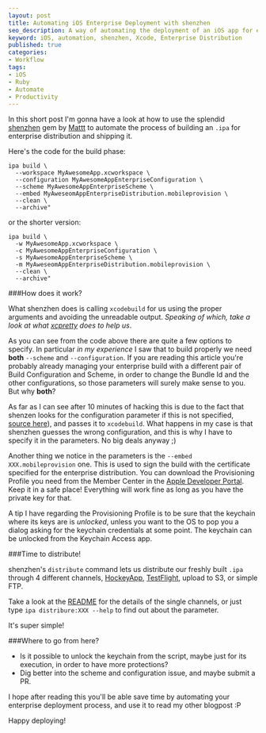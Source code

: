 ```yaml
---
layout: post
title: Automating iOS Enterprise Deployment with shenzhen
seo_description: A way of automating the deployment of an iOS app for enterprise distribution using the shenzhen gem.
keyword: iOS, automation, shenzhen, Xcode, Enterprise Distribution
published: true
categories:
- Workflow
tags:
- iOS 
- Ruby
- Automate
- Productivity
---
```


In this short post I'm gonna have a look at how to use the splendid [shenzhen](https://github.com/nomad/shenzhen/) gem by [Mattt](http://mattt.me/) to automate the process of building an `.ipa` for enterprise distribution and shipping it.

Here's the code for the build phase:

```
ipa build \
  --workspace MyAwesomeApp.xcworkspace \
  --configuration MyAwesomeAppEnterpriseConfiguration \
  --scheme MyAwesomeAppEnterpriseScheme \
  --embed MyAweseomAppEnterpriseDistribution.mobileprovision \
  --clean \
  --archive"
```

or the shorter version:

```
ipa build \
  -w MyAwesomeApp.xcworkspace \
  -c MyAwesomeAppEnterpriseConfiguration \
  -s MyAwesomeAppEnterpriseScheme \
  -m MyAweseomAppEnterpriseDistribution.mobileprovision \
  --clean \
  --archive"
```

###How does it work?

What shenzhen does is calling `xcodebuild` for us using the proper arguments and avoiding the unreadable output. _Speaking of which, take a look at what [xcpretty](https://github.com/mneorr/XCPretty) does to help us_.

As you can see from the code above there are quite a few options to specify. In particular _in my experience_ I saw that to build properly we need **both** `--scheme` and `--configuration`. If you are reading this article you're probably already managing your enterprise build with a different pair of Build Configuration and Scheme, in order to change the Bundle Id and the other configurations, so those parameters will surely make sense to you. But why **both**? 

As far as I can see after 10 minutes of hacking this is due to the fact that shenzen looks for the configuration parameter if this is not specified, [source here](https://github.com/mokagio/shenzhen/blob/master/lib/shenzhen/commands/build.rb)), and passes it to `xcodebuild`. What happens in my case is that shenzhen guesses the wrong configuration, and this is why I have to specify it in the parameters. No big deals anyway ;)

Another thing we notice in the parameters is the `--embed XXX.mobileprovision` one. This is used to sign the build with the certificate specified for the enterprise distribution. You can download the Provisioning Profile you need from the Member Center in the [Apple Developer Portal](https://developer.apple.com/membercenter). Keep it in a safe place! Everything will work fine as long as you have the private key for that.

A tip I have regarding the Provisioning Profile is to be sure that the keychain where its keys are is _unlocked_, unless you want to the OS to pop you a dialog asking for the keychain credentials at some point. The keychain can be unlocked from the Keychain Access app.

###Time to distribute!

shenzhen's `distribute` command lets us distribute our freshly built `.ipa` through 4 different channels, [HockeyApp](http://hockeyapp.net/features/), [TestFlight](http://testflightapp.com/), upload to S3, or simple FTP. 

Take a look at the [README](https://github.com/mokagio/shenzhen/#building--distribution) for the details of the single channels, or just type `ipa distribure:XXX --help` to find out about the parameter.

It's super simple!

###Where to go from here?

* Is it possible to unlock the keychain from the script, maybe just for its execution, in order to have more protections?
* Dig better into the scheme and configuration issue, and maybe submit a PR.

I hope after reading this you'll be able save time by automating your enterprise deployment process, and use it to read my other blogpost :P

Happy deploying!
